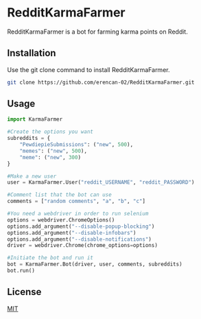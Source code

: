 # RedditKarmaFarmer

RedditKarmaFarmer is a bot for farming karma points on Reddit.

## Installation

Use the git clone command to install RedditKarmaFarmer.

```bash
git clone https://github.com/erencan-02/RedditKarmaFarmer.git
```

## Usage

```python
import KarmaFarmer

#Create the options you want
subreddits = {
    "PewdiepieSubmissions": ("new", 500),
    "memes": ("new", 500),
    "meme": ("new", 300)
}

#Make a new user
user = KarmaFarmer.User("reddit_USERNAME", "reddit_PASSWORD")

#Comment list that the bot can use
comments = ["random comments", "a", "b", "c"]

#You need a webdriver in order to run selenium
options = webdriver.ChromeOptions()
options.add_argument("--disable-popup-blocking")
options.add_argument("--disable-infobars")
options.add_argument("--disable-notifications")
driver = webdriver.Chrome(chrome_options=options)

#Initiate the bot and run it
bot = KarmaFarmer.Bot(driver, user, comments, subreddits)
bot.run()

```

## License
[MIT](https://choosealicense.com/licenses/mit/)

